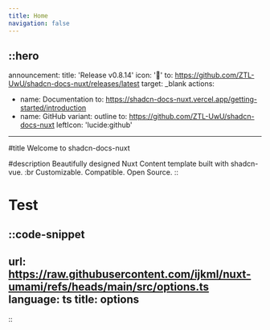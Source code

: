 ```yaml
---
title: Home
navigation: false
---
```


::hero
---
announcement:
  title: 'Release v0.8.14'
  icon: '🎉'
  to: https://github.com/ZTL-UwU/shadcn-docs-nuxt/releases/latest
  target: _blank
actions:
  - name: Documentation
    to: https://shadcn-docs-nuxt.vercel.app/getting-started/introduction
  - name: GitHub
    variant: outline
    to: https://github.com/ZTL-UwU/shadcn-docs-nuxt
    leftIcon: 'lucide:github'
---

#title
Welcome to shadcn-docs-nuxt

#description
Beautifully designed Nuxt Content template built with shadcn-vue. :br Customizable. Compatible. Open Source.
::

# Test

::code-snippet
---
url: https://raw.githubusercontent.com/ijkml/nuxt-umami/refs/heads/main/src/options.ts
language: ts
title: options
---
::
